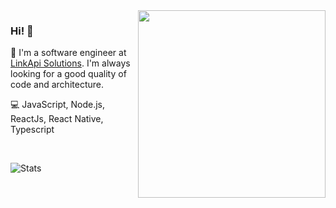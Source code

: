 <img align="right" src="https://user-images.githubusercontent.com/30202634/89540902-0da24b80-d7d4-11ea-9614-ccf4bf42dfc6.png" width="300"/>

### Hi! 👋

🚀 I'm a software engineer at [LinkApi Solutions](https://linkapi.solutions/). I'm always looking for a good quality of code and architecture.

💻 JavaScript, Node.js, ReactJs, React Native, Typescript

<br />

![Stats](https://github-readme-stats.vercel.app/api?username=mateus4k&show_icons=true&hide_border=true&theme=dark)
